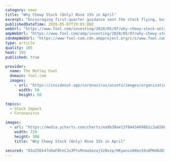 ```yaml
---
category: news
title: "Why Chewy Stock (Only) Rose 15% in April"
excerpt: "Encouraging first-quarter guidance sent the stock flying, but analyst downgrades brought shares back down before April ended."
publishedDateTime: 2020-05-07T19:01:00Z
webUrl: "https://www.fool.com/investing/2020/05/07/why-chewy-stock-only-rose-15-in-april.aspx"
ampWebUrl: "https://www.fool.com/amp/investing/2020/05/07/why-chewy-stock-only-rose-15-in-april.aspx"
cdnAmpWebUrl: "https://www-fool-com.cdn.ampproject.org/c/s/www.fool.com/amp/investing/2020/05/07/why-chewy-stock-only-rose-15-in-april.aspx"
type: article
quality: 105
heat: 105
published: true

provider:
  name: The Motley Fool
  domain: fool.com
  images:
    - url: "https://insideout.app/coronavirus/assets/images/organizations/fool.com-50x50.jpg"
      width: 50
      height: 50

topics:
  - Stock Impact
  - Coronavirus

images:
  - url: "https://media.ycharts.com/charts/ea9b38ae13f84434098b1c2a6588b191.png"
    width: 720
    height: 386
    title: "Why Chewy Stock (Only) Rose 15% in April"

secured: "O3uI5Ek47nDaF8hnCJu3PtsMcmaSozajVzNxzp/HKywnsiHXmz34sQPWd6dU7uloEpYYJe4gw7oQ1T+s/b3LrP4+o9NQ4Ow/WM65caWobTDTgKm3wcRzQxGP30XRfbKwbBERIT5Mxjxg7Jjzwc9O4R+nPrB+XmXe0gDDbLEUp1KV2o0AXbtF0NcvEJRBnz++XMIQao+5DXss9MIQcrBa9jnGQK9Xwr38nbfk1b7mHE9tTdQ38HDu17mlM3uzOs2VG1CL/H+pzULxF0m2QPfLOERnHsLdZNCZeL0DOT7AWS1VbVjaeGPdI4hoLXULoGkV;vKKQhqmf5ntiWIzqvCcNew=="
---
```


